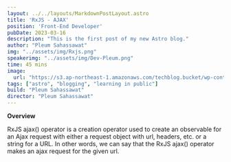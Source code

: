 ```yaml
---
layout: ../../layouts/MarkdownPostLayout.astro
title: 'RxJS - AJAX'
position: 'Front-End Developer'
pubDate: 2023-03-16
description: "This is the first post of my new Astro blog."
author: "Pleum Sahassawat"
img: "../assets/img/Rxjs.png"
speakerimg: "../assets/img/Dev-Pleum.png"
time: 45 mins
image:
  url: "https://s3.ap-northeast-1.amazonaws.com/techblog.bucket/wp-content/uploads/2017/03/eyecatch-rx.jpg"
tags: ["astro", "blogging", "learning in public"]
build: "Pleum Sahassawat"
director: "Pleum Sahassawat"
---
```


**Overview**

RxJS ajax() operator is a creation operator used to create an observable for an Ajax request with either a request object with url, headers, etc. or a string for a URL. In other words, we can say that the RxJS ajax() operator makes an ajax request for the given url.
